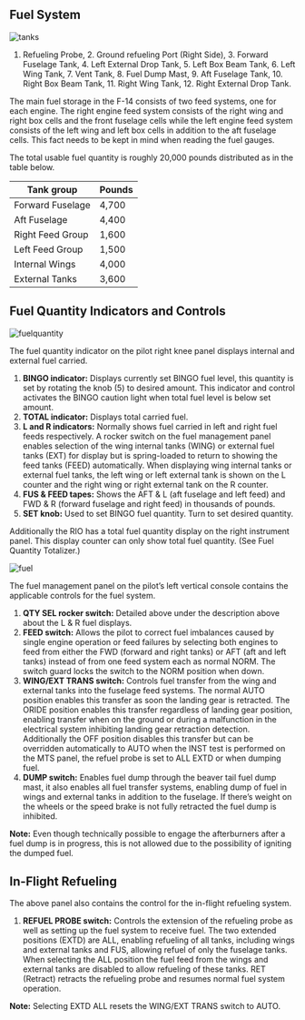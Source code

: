 ## Fuel System

![tanks](../../img/tanks.png)

1. Refueling Probe, 2. Ground refueling Port (Right Side), 3. Forward Fuselage Tank, 4. Left External Drop Tank, 5. Left Box Beam Tank, 6. Left Wing Tank, 7. Vent Tank, 8. Fuel Dump Mast, 9. Aft Fuselage Tank, 10. Right Box Beam Tank, 11. Right Wing Tank, 12. Right External Drop Tank.

The main fuel storage in the F-14 consists of two feed systems, one for each engine. The right engine feed system consists of the right wing and right box cells and the front fuselage cells while the left engine feed system consists of the left wing and left box cells in addition to the aft fuselage cells. This fact needs to be kept in mind when reading the fuel gauges.

The total usable fuel quantity is roughly 20,000 pounds distributed as in the table below.

| Tank group         | Pounds |
|--------------------|--------|
| Forward Fuselage   | 4,700  |
| Aft Fuselage       | 4,400  |
| Right Feed Group   | 1,600  |
| Left Feed Group    | 1,500  |
| Internal Wings     | 4,000  |
| External Tanks     | 3,600  |

## Fuel Quantity Indicators and Controls

![fuelquantity](../../img/fuelquantity1.png)

The fuel quantity indicator on the pilot right knee panel displays internal and external fuel carried.

1. **BINGO indicator:** Displays currently set BINGO fuel level, this quantity is set by rotating the knob (5) to desired amount. This indicator and control activates the BINGO caution light when total fuel level is below set amount.
2. **TOTAL indicator:** Displays total carried fuel.
3. **L and R indicators:** Normally shows fuel carried in left and right fuel feeds respectively. A rocker switch on the fuel management panel enables selection of the wing internal tanks (WING) or external fuel tanks (EXT) for display but is spring-loaded to return to showing the feed tanks (FEED) automatically. When displaying wing internal tanks or external fuel tanks, the left wing or left external tank is shown on the L counter and the right wing or right external tank on the R counter.
4. **FUS & FEED tapes:** Shows the AFT & L (aft fuselage and left feed) and FWD & R (forward fuselage and right feed) in thousands of pounds.
5. **SET knob:** Used to set BINGO fuel quantity. Turn to set desired quantity.

Additionally the RIO has a total fuel quantity display on the right instrument panel. This display counter can only show total fuel quantity. (See Fuel Quantity Totalizer.)

![fuel](../../img/fuel2.png)

The fuel management panel on the pilot’s left vertical console contains the applicable controls for the fuel system.

1. **QTY SEL rocker switch:** Detailed above under the description above about the L & R fuel displays.
2. **FEED switch:** Allows the pilot to correct fuel imbalances caused by single engine operation or feed failures by selecting both engines to feed from either the FWD (forward and right tanks) or AFT (aft and left tanks) instead of from one feed system each as normal NORM. The switch guard locks the switch to the NORM position when down.
3. **WING/EXT TRANS switch:** Controls fuel transfer from the wing and external tanks into the fuselage feed systems. The normal AUTO position enables this transfer as soon the landing gear is retracted. The ORIDE position enables this transfer regardless of landing gear position, enabling transfer when on the ground or during a malfunction in the electrical system inhibiting landing gear retraction detection. Additionally the OFF position disables this transfer but can be overridden automatically to AUTO when the INST test is performed on the MTS panel, the refuel probe is set to ALL EXTD or when dumping fuel.
4. **DUMP switch:** Enables fuel dump through the beaver tail fuel dump mast, it also enables all fuel transfer systems, enabling dump of fuel in wings and external tanks in addition to the fuselage. If there’s weight on the wheels or the speed brake is not fully retracted the fuel dump is inhibited.

**Note:** Even though technically possible to engage the afterburners after a fuel dump is in progress, this is not allowed due to the possibility of igniting the dumped fuel.

## In-Flight Refueling

The above panel also contains the control for the in-flight refueling system.

1. **REFUEL PROBE switch:** Controls the extension of the refueling probe as well as setting up the fuel system to receive fuel. The two extended positions (EXTD) are ALL, enabling refueling of all tanks, including wings and external tanks and FUS, allowing refuel of only the fuselage tanks. When selecting the ALL position the fuel feed from the wings and external tanks are disabled to allow refueling of these tanks. RET (Retract) retracts the refueling probe and resumes normal fuel system operation.

**Note:** Selecting EXTD ALL resets the WING/EXT TRANS switch to AUTO.
